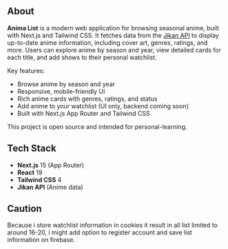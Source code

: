 ## About

**Anima List** is a modern web application for browsing seasonal anime, built with Next.js and Tailwind CSS. It fetches data from the [Jikan API](https://jikan.moe/) to display up-to-date anime information, including cover art, genres, ratings, and more. Users can explore anime by season and year, view detailed cards for each title, and add shows to their personal watchlist.

Key features:
- Browse anime by season and year
- Responsive, mobile-friendly UI
- Rich anime cards with genres, ratings, and status
- Add anime to your watchlist (UI only, backend coming soon)
- Built with Next.js App Router and Tailwind CSS

This project is open source and intended for personal-learning.

## Tech Stack

- **Next.js** 15 (App Router)
- **React** 19
- **Tailwind CSS** 4
- **Jikan API** (Anime data)

## Caution

Because i store watchlist information in cookies it result in all list limited to around 16-20,
i might add option to register account and save list information on firebase.
